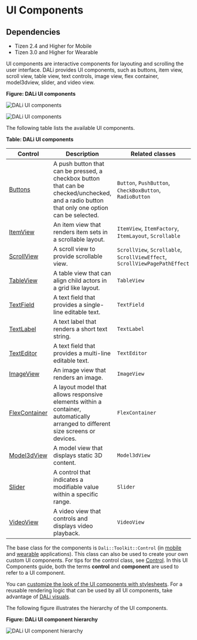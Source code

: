 # UI Components

## Dependencies

- Tizen 2.4 and Higher for Mobile
- Tizen 3.0 and Higher for Wearable

UI components are interactive components for layouting and scrolling the user interface. DALi provides UI components, such as buttons, item view, scroll view, table view, text controls, image view, flex container, model3dview, slider, and video view.

**Figure: DALi UI components**

![DALi UI components](./media/ui_controls.png)

![DALi UI components](./media/ui_controls2.png)

The following table lists the available UI components.

**Table: DALi UI components**

| Control                                  | Description                              | Related classes                          |
| ---------------------------------------- | ---------------------------------------- | ---------------------------------------- |
| [Buttons](./buttons-n.md) | A push button that can be pressed, a checkbox button that can be checked/unchecked, and a radio button that only one option can be selected. | `Button`, `PushButton`, `CheckBoxButton`, `RadioButton` |
| [ItemView](./itemview-n.md) | An item view that renders item sets in a scrollable layout. | `ItemView`, `ItemFactory`, `ItemLayout`, `Scrollable` |
| [ScrollView](./scrollview-n.md) | A scroll view to provide scrollable view. | `ScrollView`, `Scrollable`, `ScrollViewEffect`, `ScrollViewPagePathEffect` |
| [TableView](./tableview-n.md) | A table view that can align child actors in a grid like layout. | `TableView`                              |
| [TextField](./textfield-n.md) | A text field that provides a single-line editable text. | `TextField`                              |
| [TextLabel](./textlabel-n.md) | A text label that renders a short text string. | `TextLabel`                              |
| [TextEditor](./texteditor-n.md) | A text field that provides a multi-line editable text. | `TextEditor`                             |
| [ImageView](./imageview-n.md) | An image view that renders an image.     | `ImageView`                              |
| [FlexContainer](./flexcontainer-n.md) | A layout model that allows responsive elements within a container, automatically arranged to different size screens or devices. | `FlexContainer`                          |
| [Model3dView](./model3dview-n.md) | A model view that displays static 3D content. | `Model3dView`                            |
| [Slider](./slider-n.md) | A control that indicates a modifiable value within a specific range. | `Slider`                                 |
| [VideoView](./videoview-n.md) | A video view that controls and displays video playback. | `VideoView`                              |

The base class for the components is `Dali::Toolkit::Control` (in [mobile](http://org.tizen.native.mobile.apireference/classDali_1_1Toolkit_1_1Control.html) and [wearable](http://org.tizen.native.wearable.apireference/classDali_1_1Toolkit_1_1Control.html) applications). This class can also be used to create your own custom UI components. For tips for the control class, see [Control](./control_base_n.md). In this UI Components guide, both the terms **control** and **component** are used to refer to a UI component.

You can [customize the look of the UI components with stylesheets](./styling_n.md). For a reusable rendering logic that can be used by all UI components, take advantage of [DALi visuals](./visuals_n.md).

The following figure illustrates the hierarchy of the UI components.

**Figure: DALi UI component hierarchy**

![DALi UI component hierarchy](./media/ui_control_hierarchy.png)